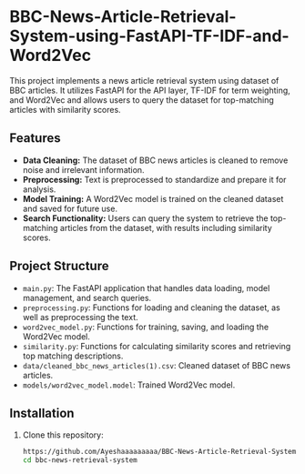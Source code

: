 # BBC-News-Article-Retrieval-System-using-FastAPI-TF-IDF-and-Word2Vec
This project implements a news article retrieval system using dataset of BBC articles. It utilizes FastAPI for the API layer, TF-IDF for term weighting, and Word2Vec and allows users to query the dataset for top-matching articles with similarity scores.


## Features

- **Data Cleaning:** The dataset of BBC news articles is cleaned to remove noise and irrelevant information.
- **Preprocessing:** Text is preprocessed to standardize and prepare it for analysis.
- **Model Training:** A Word2Vec model is trained on the cleaned dataset and saved for future use.
- **Search Functionality:** Users can query the system to retrieve the top-matching articles from the dataset, with results including similarity scores.

## Project Structure

- `main.py`: The FastAPI application that handles data loading, model management, and search queries.
- `preprocessing.py`: Functions for loading and cleaning the dataset, as well as preprocessing the text.
- `word2vec_model.py`: Functions for training, saving, and loading the Word2Vec model.
- `similarity.py`: Functions for calculating similarity scores and retrieving top matching descriptions.
- `data/cleaned_bbc_news_articles(1).csv`: Cleaned dataset of BBC news articles.
- `models/word2vec_model.model`: Trained Word2Vec model.

## Installation

1. Clone this repository:

   ```bash
   https://github.com/Ayeshaaaaaaaaa/BBC-News-Article-Retrieval-System-using-FastAPI-TF-IDF-and-Word2Vec.git
   cd bbc-news-retrieval-system
